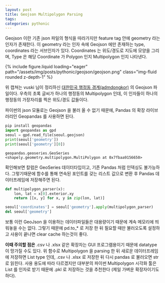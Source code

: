 ```yaml
---
layout: post
title: Geojson Multipolygon Parsing
tags: 
categories: pythonic
---
```


Geojson 이란 기존 json 파일의 형식을 따라가지만 feature tag 안에 geometry 라는 인자가 존재한다.
이 geometry 라는 인자 속에 Geojson 에만 존재하는 type, coordinates 라는 서브인자가 있다.
Coordinates 는 위도/경도로 지도에 모양을 그리며, Type 은 해당 Coordinate 가 Polygon 인지 Multipolygon 인지 나타낸다.

<div class="row mt-3">
    <div class="col-sm mt-3 mt-md-0">
        {% include figure.liquid loading="eager" path="/assets/img/posts/pythonic/geojson/geojson.png" class="img-fluid rounded z-depth-1" %}
    </div>
</div>


위 캡쳐는 vuski 님이 정리하신 [대한민국 행정동 경계(admdongkor)](https://github.com/vuski/admdongkor)
의 Geojson 파일이다. 우측의 초록 글씨가 하나의 행정동의 Multipolygon 인데, 이 인자들이 하나의 행정동의 가장자리를
찍은 위도/경도 값들이다.

파이썬의 json 모듈로는 Geojson 을 불러 올 수 없기 때문에, Pandas 의 확장 라이브러리인 Geopandas 를 사용하면 된다.

```python
pip install geopandas
import geopandas as gpd
seoul = gpd.read_file(seoul.geojson)
print(seoul['geometry'])
print(seoul['geometry'][0])
```

```
geopandas.geoseries.GeoSeries
<shapely.geometry.multipolygon.MultiPolygon at 0x7fbaa9156650>
```

확인해보면 칼럼은 GeoSeries 데이터타입이고, 기존 Pandas 처럼 인덱싱도 불가능하다. 그렇기때문에 함수를 통해 연속된 포인트를 갖는 리스트 값으로 변환 후 Pandas 데이터프레임에 저장해주면 된다.

```python
def multipolygon_parser(x):
    lon, lat = x[0].exterior.xy
    return [[x, y] for x, y in zip(lon, lat)]

seoul['coordinates'] = seoul['geometry'].apply(multipolygon_parser)
del seoul['geometry']
```

보통 이런 GeoJson 을 이용하는 데이터파일들은 대용량이기 때문에 계속 메모리에 띄워놓을 수는 없다. 그렇기 때문에 pd.to_* 로
저장 한 뒤 필요할 때만 불러오도록 설정하고 사용이 끝나면 clear cache 하는것이 좋다.

**이때 주의할 점은**
.csv 나 .xlsx 같은 확장자는 GUI 프로그램용이기 때문에 datatype 이 망가질 수도 있다. 위 함수로 Multipolygon 을 parsing
한 뒤 새로운 데이터프레임에 저장하면 List type 인데, .csv 나 .xlsx 로 저장한 뒤 다시 pandas 로 불러오면
str 로 읽힌다. 사용 용도에 따라 다르겠지만 대부분의 파이썬 Multipolygon 시각화 툴은 List 를 인자로 받기 때문에
.pkl 로 저장하는 것을 추천한다 (제일 가벼운 확장자이기도 하다).
